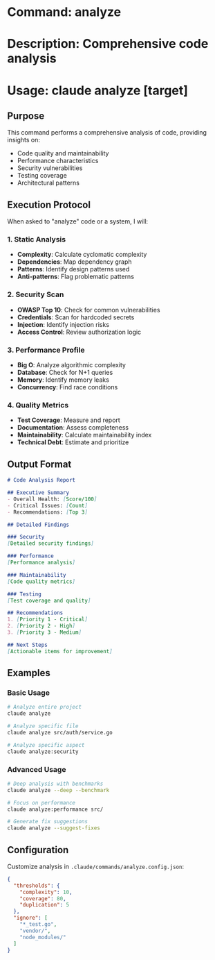 # Command: analyze
# Description: Comprehensive code analysis
# Usage: claude analyze [target]

## Purpose

This command performs a comprehensive analysis of code, providing insights on:
- Code quality and maintainability
- Performance characteristics  
- Security vulnerabilities
- Testing coverage
- Architectural patterns

## Execution Protocol

When asked to "analyze" code or a system, I will:

### 1. Static Analysis
- **Complexity**: Calculate cyclomatic complexity
- **Dependencies**: Map dependency graph
- **Patterns**: Identify design patterns used
- **Anti-patterns**: Flag problematic patterns

### 2. Security Scan
- **OWASP Top 10**: Check for common vulnerabilities
- **Credentials**: Scan for hardcoded secrets
- **Injection**: Identify injection risks
- **Access Control**: Review authorization logic

### 3. Performance Profile
- **Big O**: Analyze algorithmic complexity
- **Database**: Check for N+1 queries
- **Memory**: Identify memory leaks
- **Concurrency**: Find race conditions

### 4. Quality Metrics
- **Test Coverage**: Measure and report
- **Documentation**: Assess completeness
- **Maintainability**: Calculate maintainability index
- **Technical Debt**: Estimate and prioritize

## Output Format

```markdown
# Code Analysis Report

## Executive Summary
- Overall Health: [Score/100]
- Critical Issues: [Count]
- Recommendations: [Top 3]

## Detailed Findings

### Security
[Detailed security findings]

### Performance  
[Performance analysis]

### Maintainability
[Code quality metrics]

### Testing
[Test coverage and quality]

## Recommendations
1. [Priority 1 - Critical]
2. [Priority 2 - High]
3. [Priority 3 - Medium]

## Next Steps
[Actionable items for improvement]
```

## Examples

### Basic Usage
```bash
# Analyze entire project
claude analyze

# Analyze specific file
claude analyze src/auth/service.go

# Analyze specific aspect
claude analyze:security
```

### Advanced Usage
```bash
# Deep analysis with benchmarks
claude analyze --deep --benchmark

# Focus on performance
claude analyze:performance src/

# Generate fix suggestions
claude analyze --suggest-fixes
```

## Configuration

Customize analysis in `.claude/commands/analyze.config.json`:
```json
{
  "thresholds": {
    "complexity": 10,
    "coverage": 80,
    "duplication": 5
  },
  "ignore": [
    "*_test.go",
    "vendor/",
    "node_modules/"
  ]
}
```